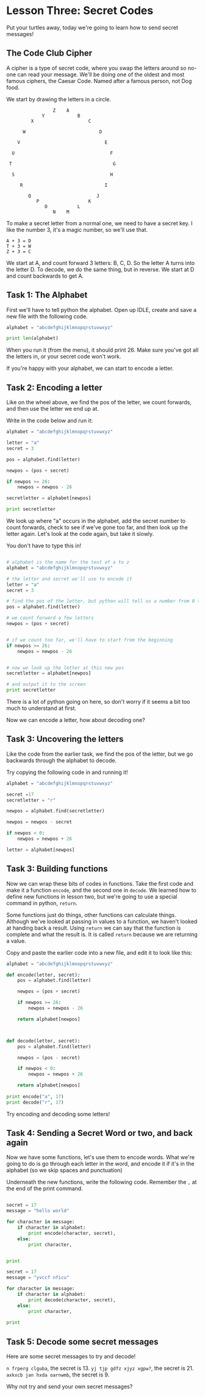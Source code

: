 # Lesson Three: Secret Codes

Put your turtles away, today we're going to learn how to send secret messages!

## The Code Club Cipher

A cipher is a type of secret code, where you swap the letters around so no-one can read your message. We'll be doing one of the oldest and most famous ciphers, the Caesar Code. Named after a famous person, not Dog food.

We start by drawing the letters in a circle.

```
                 Z    A 
             Y            B
         X                    C
                        
      W                           D
                        
    V                               E

  U                                   F
                        
 T                                     G
     
  S                                   H
      
     R                              I

        Q                        J
           P                  K
              O           L
                 N    M
```

To make a secret letter from a normal one, we need to have a secret key.
I like the number 3, it's a magic number, so we'll use that.

```
A + 3 = D
T + 3 = W
Z + 3 = C
```

We start at A, and count forward 3 letters: B, C, D. So the letter A turns into the letter D.
To decode, we do the same thing, but in reverse. We start at D and count backwards to get A.


## Task 1: The Alphabet

First we'll have to tell python the alphabet. Open up IDLE, create and save a new file
with the following code.

```python
alphabet = "abcdefghijklmnopqrstuvwxyz"

print len(alphabet)
```

When you run it (from the menu), it should print 26. Make sure you've got all the letters in, or your secret code won't work.

If you're happy with your alphabet, we can start to encode a letter. 

## Task 2: Encoding a letter

Like on the wheel above, we find the pos of the letter, we count forwards, and then use the letter we end up at. 

Write in the code below and run it:

```python
alphabet = "abcdefghijklmnopqrstuvwxyz"

letter = "a"
secret = 3

pos = alphabet.find(letter)

newpos = (pos + secret)

if newpos >= 26: 
    newpos = newpos - 26

secretletter = alphabet[newpos]

print secretletter
```

We look up where "a" occurs in the alphabet, add the secret number to count forwards, check to see if we've gone too far, and then look up the letter again. Let's look at the code again, but take it slowly.

You don't have to type this in!

```python

# alphabet is the name for the text of a to z
alphabet = "abcdefghijklmnopqrstuvwxyz"

# the letter and secret we'll use to encode it
letter = "a"
secret = 3

# find the pos of the letter, but python will tell us a number from 0 to 25
pos = alphabet.find(letter)

# we count forward a few letters
newpos = (pos + secret)


# if we count too far, we'll have to start from the beginning
if newpos >= 26: 
    newpos = newpos - 26


# now we look up the letter at this new pos
secretletter = alphabet[newpos]

# and output it to the screen
print secretletter

```

There is a lot of python going on here, so don't worry if it seems a bit too much to understand at first.

Now we can encode a letter, how about decoding one?

## Task 3: Uncovering the letters 

Like the code from the earlier task, we find the pos of the letter, but we go backwards through the alphabet to decode.

Try copying the following code in and running it!

```python
alphabet = "abcdefghijklmnopqrstuvwxyz"

secret =17
secretletter = "r"

newpos = alphabet.find(secretletter)

newpos = newpos - secret

if newpos < 0:
    newpos = newpos + 26

letter = alphabet[newpos]
```

## Task 3: Building functions

Now we can wrap these bits of codes in functions. Take the first code and make it a function `encode`, and the second one in `decode`. We learned how to define new functions in lesson two, but we're going to use a special command in python, `return`.

Some functions just do things, other functions can calculate things. Although we've looked at passing in values to a function, we haven't looked at handing back a result. Using `return` we can say that the function is complete and what the result is. It is called `return` because we are returning a value.

Copy and paste the earlier code into a new file, and edit it to look like this:

```python
alphabet = "abcdefghijklmnopqrstuvwxyz"

def encode(letter, secret):
    pos = alphabet.find(letter)

    newpos = (pos + secret)

    if newpos >= 26: 
        newpos = newpos - 26

    return alphabet[newpos]



def decode(letter, secret):
    pos = alphabet.find(letter)

    newpos = (pos - secret)

    if newpos < 0: 
        newpos = newpos + 26

    return alphabet[newpos]
    
print encode("a", 17)
print decode("r", 17)
```

Try encoding and decoding some letters!


## Task 4: Sending a Secret Word or two, and back again

Now we have some functions, let's use them to encode words. What we're going to do is go through each letter in the word, and encode it if it's in the alphabet (so we skip spaces and punctuation)

Underneath the new functions, write the following code. Remember the `,` at the end of the print command.

```python

secret = 17
message = "hello world"

for character in message:
    if character in alphabet:
        print encode(character, secret),
    else:
        print character,


print 

secret = 17
message = "yvccf nficu"

for character in message:
    if character in alphabet:
        print decode(character, secret),
    else:
        print character,
        
print
```

## Task 5: Decode some secret messages

Here are some secret messages to try and decode!

`n frperg clguba`, the secret is 13.
`yj tjp gdfz xjyz xgpw?`, the secret is 21.
`axkxcb jan hxda oarnwmb`, the secret is 9.

Why not try and send your own secret messages? 


